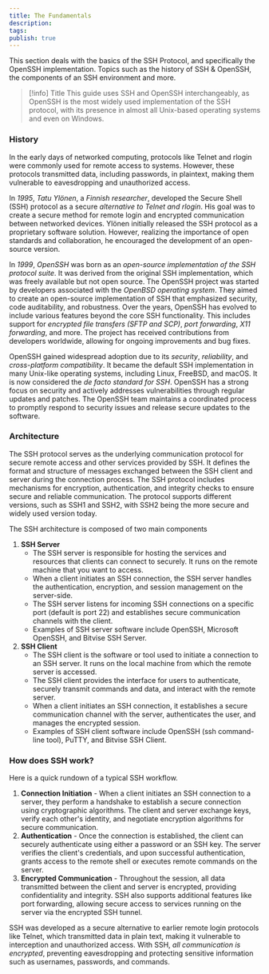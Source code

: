 ```yaml
---
title: The Fundamentals
description: 
tags: 
publish: true
---
```


This section deals with the basics of the SSH Protocol, and specifically the OpenSSH implementation. Topics such as the history of SSH & OpenSSH, the components of an SSH environment and more.

> [!info] Title
> This guide uses SSH and OpenSSH interchangeably, as OpenSSH is the most widely used implementation of the SSH protocol, with its presence in almost all Unix-based operating systems and even on Windows.

### History
In the early days of networked computing, protocols like Telnet and rlogin were commonly used for remote access to systems. However, these protocols transmitted data, including passwords, in plaintext, making them vulnerable to eavesdropping and unauthorized access.

In *1995*, *Tatu Ylönen*, a *Finnish researcher*, developed the Secure Shell (SSH) protocol as a secure *alternative to Telnet and rlogin*. His goal was to create a secure method for remote login and encrypted communication between networked devices. Ylönen initially released the SSH protocol as a proprietary software solution. However, realizing the importance of open standards and collaboration, he encouraged the development of an open-source version.

In *1999*, *OpenSSH* was born as an *open-source implementation of the SSH protocol suite*. It was derived from the original SSH implementation, which was freely available but not open source. The OpenSSH project was started by developers associated with the *OpenBSD operating system*. They aimed to create an open-source implementation of SSH that emphasized security, code auditability, and robustness. Over the years, OpenSSH has evolved to include various features beyond the core SSH functionality. This includes support for *encrypted file transfers (SFTP and SCP)*, *port forwarding*, *X11 forwarding*, and more. The project has received contributions from developers worldwide, allowing for ongoing improvements and bug fixes.

OpenSSH gained widespread adoption due to its *security*, *reliability*, and *cross-platform compatibility*. It became the default SSH implementation in many Unix-like operating systems, including Linux, FreeBSD, and macOS. It is now considered the *de facto standard for SSH*. OpenSSH has a strong focus on security and actively addresses vulnerabilities through regular updates and patches. The OpenSSH team maintains a coordinated process to promptly respond to security issues and release secure updates to the software.

### Architecture
The SSH protocol serves as the underlying communication protocol for secure remote access and other services provided by SSH. It defines the format and structure of messages exchanged between the SSH client and server during the connection process. The SSH protocol includes mechanisms for encryption, authentication, and integrity checks to ensure secure and reliable communication. The protocol supports different versions, such as SSH1 and SSH2, with SSH2 being the more secure and widely used version today.

The SSH architecture is composed of two main components
1. **SSH Server**
    - The SSH server is responsible for hosting the services and resources that clients can connect to securely. It runs on the remote machine that you want to access.
    - When a client initiates an SSH connection, the SSH server handles the authentication, encryption, and session management on the server-side.
    - The SSH server listens for incoming SSH connections on a specific port (default is port 22) and establishes secure communication channels with the client.
    - Examples of SSH server software include OpenSSH, Microsoft OpenSSH, and Bitvise SSH Server.
2. **SSH Client**
    - The SSH client is the software or tool used to initiate a connection to an SSH server. It runs on the local machine from which the remote server is accessed.
    - The SSH client provides the interface for users to authenticate, securely transmit commands and data, and interact with the remote server.
    - When a client initiates an SSH connection, it establishes a secure communication channel with the server, authenticates the user, and manages the encrypted session.
    - Examples of SSH client software include OpenSSH (ssh command-line tool), PuTTY, and Bitvise SSH Client.

### How does SSH work?
Here is a quick rundown of a typical SSH workflow.
1. **Connection Initiation** - When a client initiates an SSH connection to a server, they perform a handshake to establish a secure connection using cryptographic algorithms. The client and server exchange keys, verify each other's identity, and negotiate encryption algorithms for secure communication.
2. **Authentication** - Once the connection is established, the client can securely authenticate using either a password or an SSH key. The server verifies the client's credentials, and upon successful authentication, grants access to the remote shell or executes remote commands on the server.
3. **Encrypted Communication** - Throughout the session, all data transmitted between the client and server is encrypted, providing confidentiality and integrity. SSH also supports additional features like port forwarding, allowing secure access to services running on the server via the encrypted SSH tunnel.

SSH was developed as a secure alternative to earlier remote login protocols like Telnet, which transmitted data in plain text, making it vulnerable to interception and unauthorized access. With SSH, *all communication is encrypted*, preventing eavesdropping and protecting sensitive information such as usernames, passwords, and commands.
